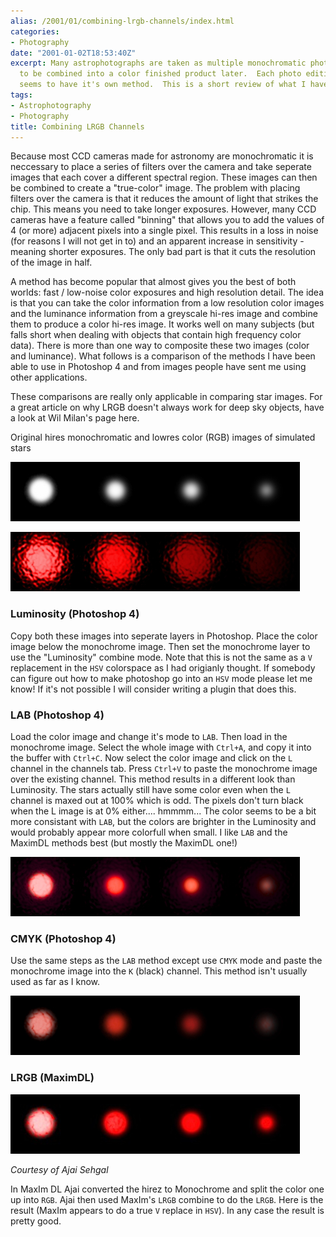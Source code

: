 ```yaml
---
alias: /2001/01/combining-lrgb-channels/index.html
categories:
- Photography
date: "2001-01-02T18:53:40Z"
excerpt: Many astrophotographs are taken as multiple monochromatic photos that need
  to be combined into a color finished product later.  Each photo editing package
  seems to have it's own method.  This is a short review of what I have.
tags:
- Astrophotography
- Photography
title: Combining LRGB Channels
---
```

Because most CCD cameras made for astronomy are monochromatic it is neccessary to place a series of filters over the camera and take seperate images that each cover a different spectral region. These images can then be combined to create a "true-color" image. The problem with placing filters over the camera is that it reduces the amount of light that strikes the chip. This means you need to take longer exposures. However, many CCD cameras have a feature called "binning" that allows you to add the values of 4 (or more) adjacent pixels into a single pixel. This results in a loss in noise (for reasons I will not get in to) and an apparent increase in sensitivity - meaning shorter exposures. The only bad part is that it cuts the resolution of the image in half.

A method has become popular that almost gives you the best of both worlds: fast / low-noise color exposures and high resolution detail. The idea is that you can take the color information from a low resolution color images and the luminance information from a greyscale hi-res image and combine them to produce a color hi-res image. It works well on many subjects (but falls short when dealing with objects that contain high frequency color data). There is more than one way to composite these two images (color and luminance). What follows is a comparison of the methods I have been able to use in Photoshop 4 and from images people have sent me using other applications.

These comparisons are really only applicable in comparing star images. For a great article on why LRGB doesn't always work for deep sky objects, have a look at Wil Milan's page here.

Original hires monochromatic and lowres color (RGB) images of simulated stars

![](1108604651_stars_hires.jpg)

![](1108604743_stars_lowres.jpg)


### Luminosity (Photoshop 4)

Copy both these images into seperate layers in Photoshop. Place the color image below the monochrome image. Then set the monochrome layer to use the "Luminosity" combine mode. Note that this is not the same as a `V` replacement in the `HSV` colorspace as I had origianly thought. If somebody can figure out how to make photoshop go into an `HSV` mode please let me know! If it's not possible I will consider writing a plugin that does this.


### LAB (Photoshop 4)

Load the color image and change it's mode to `LAB`. Then load in the monochrome image. Select the whole image with `Ctrl+A`, and copy it into the buffer with `Ctrl+C`. Now select the color image and click on the `L` channel in the channels tab. Press `Ctrl+V` to paste the monochrome image over the existing channel. This method results in a different look than Luminosity. The stars actually still have some color even when the `L` channel is maxed out at 100% which is odd. The pixels don't turn black when the L image is at 0% either.... hmmmm... The color seems to be a bit more consistant with `LAB`, but the colors are brighter in the Luminosity and would probably appear more colorfull when small. I like `LAB` and the MaximDL methods best (but mostly the MaximDL one!)

![](1108604800_stars_lab.jpg)


### CMYK (Photoshop 4)

Use the same steps as the `LAB` method except use `CMYK` mode and paste the monochrome image into the `K` (black) channel. This method isn't usually used as far as I know.

![](1108604830_stars_cmyk.jpg)


### LRGB (MaximDL)

![](1108604882_stars_maximdl.jpg)

*Courtesy of Ajai Sehgal*

In MaxIm DL Ajai converted the hirez to Monochrome and split the color one up into `RGB`. Ajai then used MaxIm's `LRGB` combine to do the `LRGB`. Here is the result (MaxIm appears to do a true `V` replace in `HSV`). In any case the result is pretty good.

